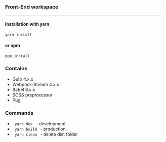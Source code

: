 ### Front-End workspace
<hr>

#### Installation with yarn
<code>yarn install</code>

#### or npm
<code>npm install</code>

### Contains
* Gulp 4.x.x
* Webpack-Stream 4.x.x
* Babel 6.x.x
* SCSS preprocessor
* Pug

### Commands
* <code> yarn dev </code> - development
* <code> yarn build </code> - production
* <code> yarn clean </code> - delete dist folder

